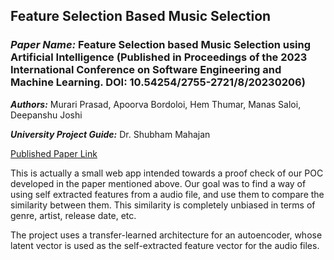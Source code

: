 ## Feature Selection Based Music Selection
### ***Paper Name:*** Feature Selection based Music Selection using Artificial Intelligence (Published in Proceedings of the 2023 International Conference on Software Engineering and Machine Learning. DOI: 10.54254/2755-2721/8/20230206)
***Authors:*** Murari Prasad, Apoorva Bordoloi, Hem Thumar, Manas Saloi, Deepanshu Joshi

***University Project Guide:*** Dr. Shubham Mahajan

[Published Paper Link](https://github.com/MurariPrasad/feature-based-music-selection/blob/main/Published_Paper.pdf)


This is actually a small web app intended towards a proof check of our POC developed in the paper mentioned above.
Our goal was to find a way of using self extracted features from a audio file, and use them to compare the similarity between them.
This similarity is completely unbiased in terms of genre, artist, release date, etc.

The project uses a transfer-learned architecture for an autoencoder, whose latent vector is used as the self-extracted feature vector 
for the audio files.

